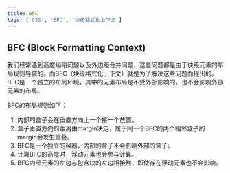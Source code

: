 ```yaml
---
title: BFC
tags: ['CSS', 'BFC', '块级格式化上下文']
---
```


## BFC (Block Formatting Context)
我们经常遇到高度塌陷问题以及外边距合并问题，这些问题都是由于块级元素的布局规则导臃的。而BFC（块级格式化上下文）就是为了解决这些问题而提出的。
BFC是一个独立的布局环境，其中的元素布局是不受外部影响的，也不会影响外部元素的布局。

BFC的布局规则如下：
1. 内部的盒子会在垂直方向上一个接一个放置。
2. 盒子垂直方向的距离由margin决定，属于同一个BFC的两个相邻盒子的margin会发生重叠。
3. BFC是一个独立的容器，内部的盒子不会影响外部的盒子。
4. 计算BFC的高度时，浮动元素也会参与计算。
5. BFC内部元素的左边与包含块的左边相接触，即使存在浮动元素也不会影响。